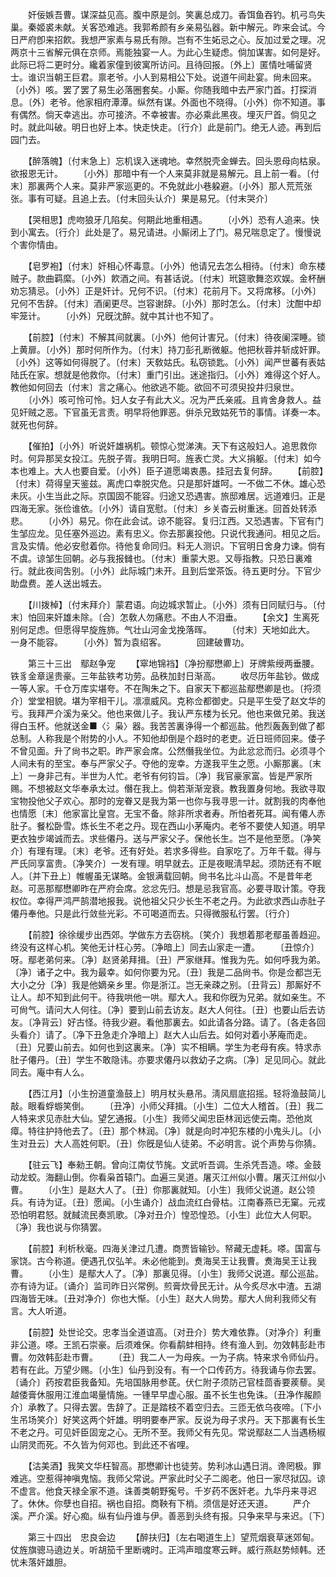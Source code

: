 <!-- { "loadSidebar": true } -->
　　奸佞嫉吾曹。谋深益见高。腹中原是剑。笑裏总成刀。香饵鱼吞钓。机弓鸟失巢。秦姬裘未献。关客恐难逃。我郭希颜有乡亲易弘器。新中解元。昨来会试。今日严府卽来招飮。我想严家素与易氏有隙。岂有不生妬忌之心。反加过爱之理。况两京十三省解元俱在京师。焉能独宴一人。为此心生疑虑。倘加谋害。如何是好。此际已将二更时分。纔着家僮到彼寓所访问。且待回报。〔外上〕匿情吐哺留贤士。谁识当朝王巨君。禀老爷。小人到易相公下处。说道午间赴宴。尙未回来。〔小外〕咳。罢了罢了易生必落圈套矣。小厮。你随我暗中去严家门首。打探消息。〔外〕老爷。他家相府潭潭。纵然有谋。外面也不晓得。〔小外〕你不知道。事有偶然。倘天幸逃出。亦可接济。不幸被害。亦必乘此黑夜。埋灭尸首。倘见之时。就此叫破。明日也好上本。快走快走。〔行介〕此是前门。绝无人迹。再到后园门去。 

　　【醉落魄】〔付末急上〕忘机误入迷魂地。幸然脱壳金蝉去。回头恩母向枯泉。欲报恩无计。 
　　〔小外〕那暗中有一个人来莫非就是易解元。且上前一看。〔付末〕那裏两个人来。莫非严家巡更的。不免就此小巷躱避。〔小外〕那人荒荒张张。事有可疑。且追上去。〔付末回头认介〕果是易兄。〔付末哭介〕 

　　【哭相思】虎吻狼牙几陷矣。何期此地重相遇。 
　　〔小外〕恐有人追来。快到小寓去。〔行介〕此处是了。易兄请进。小厮闭上了门。易兄喘息定了。慢慢说个害你情由。 

　　【皂罗袍】〔付末〕奸相心怀毒意。〔小外〕他请兄去怎么相待。〔付末〕命东楼贼子。款曲羁縻。〔小外〕飮酒之间。有甚话说。〔付末〕玳筵歌舞恣欢娱。金杯酬劝忘猜忌。〔小外〕正是奸计。兄何不识。〔付末〕花前月下。又将席移。〔小外〕兄何不吿辞。〔付末〕酒阑更尽。岂容谢辞。〔小外〕那时怎么。〔付末〕沈酣中却牢笼计。 
　　〔小外〕兄旣沈醉。就中其计也不知了。 

　　【前腔】〔付末〕不解其间就裏。〔小外〕他何计害兄。〔付末〕待夜阑深睡。锁上黄扉。〔小外〕那时何所作为。〔付末〕持刀彭孔断微躯。他把秋蓉并斩成奸罪。〔小外〕这等如何得脱了。〔付末〕天敎姑氏。私窃锁匙。〔小外〕闻严世蕃有表姑陆氏在家。想就是他救你。〔付末〕重门引出。迷途指归。〔小外〕难得这个好人。教他如何回去〔付末〕言之痛心。他欲逃不能。欲回不可须臾投井归泉世。 
　　〔小外〕咳可怜可怜。妇人女子有此大义。况为严氏亲戚。且肯舍身救人。益见奸贼之恶。下官虽无言责。明早将他罪恶。倂杀兄致姑死节的事情。详奏一本。就死也何辞。 

　　【催拍】〔小外〕听说奸雄祸机。顿惊心觉涕洟。天下有这般妇人。追思救你时。何异那吴女投江。先脱子胥。我明日呵。旌表亡灵。大义捐躯。〔付末〕如今本也难上。大人也要自爱。〔小外〕臣子道愿竭衷愚。挂冠去复何辞。 
　　【前腔】〔付末〕荷得皇天鉴兹。离虎口幸脱灾危。只是那奸雄呵。一不做二不休。雄心恐未灰。小生当此之际。京国固不能容。归途又恐遇害。旅邸难居。远道难归。正是四海无家。张俭谁依。〔小外〕请自宽慰。〔付末〕乡关杳云树重迷。回首处转添悲。 
　　〔小外〕易兄。你在此会试。谅不能容。复归江西。又恐遇害。下官有门生邹应龙。见任塞外巡边。素有忠义。你去那裏投他。只说代我通问。相见之后。言及实情。他必安慰着你。待他复命同归。料无人测识。下官明日舍身力谏。倘有不虞。谅邹生回朝。必与我报雠也。〔付末〕重蒙大恩。又辱指教。只恐日裏难行。就此夜间吿别。〔小外〕此际城门未开。且到后堂茶饭。待五更时分。下官少助盘费。差人送出城去。 

　　【川拨棹】〔付末拜介〕蒙君语。向边城求暂止。〔小外〕须有日同赋归与。〔付末〕怕回来奸雄未除。〔合〕怎敎人勿痛悲。不由人不泪垂。 
　　【余文】生离死别何足虑。但愿得早旋旌斾。气壮山河金戈挽落晖。 
　　〔付末〕天地如此大。　　　　一身不能容。 
　　〔小外〕暂为袁绍客。　　　　回建破曹功。 

　　第三十三出　鄢赵争宠 
　　【窣地锦裆】〔净扮鄢懋卿上〕牙牌紫绶两垂腰。铁豸金章逞贵豪。三年盐铁考功劳。品秩加封日渐高。 
　　收尽历年盐钞。做成一等人家。千仓万库实堪夸。不在陶朱之下。自家天下都巡盐鄢懋卿是也。〔捋须介〕堂堂相貌。堪为宰相干儿。凛凛威风。克称佥都御史。只是平生受了赵文华的亏。我拜严介溪为亲父。他也来做儿子。我认严东楼为长兄。他也来做兄弟。我送得白玉杯。他就送金■〈氵枭〉器。我苦苦裏诤得一个都巡盐。他烈轰轰到做了都总制。人称我是个附势的小人。不知他却倒是个趋时的老吏。近日班师回来。倭子不曾见面。升了尙书之职。昨严家会席。公然僭我坐位。为此忿忿而归。必须寻个人间未有的至宝。奉与严家父子。夺他的宠幸。方遂我平生之愿。小厮那裏。〔末上〕一身非己有。半世为人忙。老爷有何钧旨。〔净〕我官豪家富。皆是严家所赐。不想被赵文华奉承太过。僭在我上。倘若渐渐宠衰。教我置身何地。我欲寻取宝物投他父子欢心。那时的宠眷又是我为第一也你与我寻思一计。就割我的肉奉他也情愿〔末〕他家富比皇宫。无宝不备。除非所求者寿。所怕者死耳。闻有僊人赤肚子。餐松卧雪。炼长生不老之丹。现在西山小茅庵内。老爷不要使人知道。明早更衣独步竭诚而去。求些僊丹。送与严家父子。保他长生。岂不是他至愿。〔净笑介〕有理有理。〔末〕老爷。还有好处。若求多得些。自家吃了。万年千载。得与严氏同享富贵。〔净笑介〕一发有理。明早就去。正是夜眠淸早起。须防还有不眠人。〔并下丑上〕帷幄虽无谋略。金银满载回朝。尙书名比斗山高。不是昔年老赵。可恶那鄢懋卿昨在严府会席。忿忿先归。想是忌我官高。必要寻取计策。夺我权位。幸得严鸿严鹄潜地报我。说他祖父只少长生不老之丹。为此欲求西山赤肚子僊丹奉他。只是此行敛些光彩。不可喝道而去。只得微服私行罢。〔行介〕 

　　【前腔】徐徐缓步出西郊。学做东方去窃桃。〔笑介〕我想着那老鄢虽善趋迎。终没有这样心机。笑他无计枉心劳。〔净暗上〕同去山家走一遭。 
　　〔丑惊介〕呀。鄢老弟何来。〔净〕赵贤弟拜揖。〔丑〕严家继拜。惟我为先。如何呼我为弟。〔净〕诸子之中。我为最幸。如何你要为兄。〔丑〕我是二品尙书。你是佥都岂无大小之分〔净〕我是他嫡亲乡里。你是浙江。岂无亲疎之别。〔丑背云〕那厮好不让人。却不知到此何干。待我哄他一哄。鄢大人。我和你旣为兄弟。就如亲生。不可尙气。请问大人何往。〔净〕要到山前去访友。赵大人何往。〔丑〕也要山后去访友。〔净背云〕好古怪。待我少避。看他那裏去。如此请各分路。请了。〔各走各回头看介〕请了。〔净下丑急走介净暗上〕赵大人山后去。如何对着小茅庵而走。〔丑〕兄要山前去。如何也到这裏来。〔净〕实不相瞒。学生为老母有疾。特求赤肚子僊丹。〔丑〕学生不敢隐讳。亦要求僊丹以救幼子之病。〔净〕足见同心。就此同去。庵中有人么。 

　　【西江月】〔小生扮道童渔鼓上〕明月杖头悬吊。淸风扇底招摇。轻将渔鼓简儿敲。眼看蜉蝣笑倒。 
　　〔丑净〕小师父拜揖。〔小生〕二位大人稽首。〔丑〕我二人特来求见赤肚大仙。望乞通报。〔小生〕我师父闻忠臣林润远使云南。恐他岚瘴。特往护持他去了。〔丑〕那个林润。〔净〕就是向时冲犯东楼的小鬼头儿。〔小生对丑云〕大人高姓何职。〔丑〕你旣是仙人徒弟。不必明言。说个声势与你猜。 

　　【驻云飞】奉勑王朝。曾向江南仗节旄。文武听吾调。生杀凭吾造。嗏。金鼓动龙蛟。海翻山倒。你看枭首辕门。血遍三吴道。屠灭江州似小曹。屠灭江州似小曹。 
　　〔小生〕是赵大人了。〔丑〕你那裏就知。〔小生〕我师父说道。赵公领兵。有诗为证。〔丑〕愿闻。〔小生诵介〕战血流红白骨枯。江南春燕已无窠。元戎恐怕明君怒。就馘流民奏凯歌。〔净对丑介〕惶恐惶恐。〔小生〕此位大人何职。〔净〕我也说与你猜罢。 

　　【前腔】利析秋毫。四海关津过几遭。商贾皆输钞。帑藏无虚耗。嗏。国富与家饶。古今称道。便遇孔仅弘羊。未必他能到。煑海吴王让我曹。煑海吴王让我曹。 
　　〔小生〕是鄢大人了。〔净〕那裏见得。〔小生〕我师父说道。鄢公巡盐。亦有诗为证。〔诵介〕监司昨日兴常例。煎膏炊骨民无计。从今炙尽水中渣。五湖四海皆无味。〔丑对净介〕你也大惭。〔小生〕赵大人尙势。鄢大人尙利我师父有言。大人听道。 

　　【前腔】处世论交。忠孝当全道谊高。〔对丑介〕势大难依靠。〔对净介〕利重非公道。嗏。王凯石崇豪。后须难保。你看鹬蚌相持。终有渔人到。勿效韩彭赴市曹。勿效韩彭赴市曹。 
　　〔丑〕我二人一为母疾。一为子病。特来求令师仙丹。若有在此。万望少赐。〔小生〕仙丹到没有。有一个口传药方。待我诵与你去罢。〔诵介〕药按君臣我备知。先培国脉用参茋。伏仁附子须防己官桂茴香要蒺藜。吴越倭膏休服用江淮血竭量情施。一锺早早虚心服。虽不长生也免诛。〔丑净作赧颜介〕承教了。只得去罢。吿辞了。正是踏枝不着空归去。三匝无依乌夜啼。〔下小生吊场笑介〕好笑这两个奸雄。明明要奉严家。反说为母子求丹。天下那裏有长生不老之丹。可见奸臣固宠之心。无所不至。我师父有先见。常说鄢赵二人当遇杨椒山阴灵而死。不久皆为何邓也。到此还不省哩。 

　　【沽美酒】我笑文华枉智高。那懋卿计也徒劳。势利冰山遇日消。谗罔极。罪难逃。空惹得神嗔鬼恼。我师父常说。严家此时父子二阁老。他日一家尽狱囚。谅不虚言。他食天禄全家不道。诛善类朝野寃号。千岁药不医奸老。九华丹来寻迟了。休休。你孽也自招。祸也自招。商鞅有下梢。须信是好还天道。 
　　严介溪。严介溪。好心痴。纵有仙丹谁与伊。善恶到头终有报。只争来早与来迟。〔下〕 

　　第三十四出　忠良会边 
　　【醉扶归】〔左右喝道生上〕望荒烟衰草迷郊甸。仗旌旗骢马遶边关。听胡笳千里断魂时。正鸿声暗度寒云畔。威行燕赵势倾韩。还忧未落奸雄胆。 
